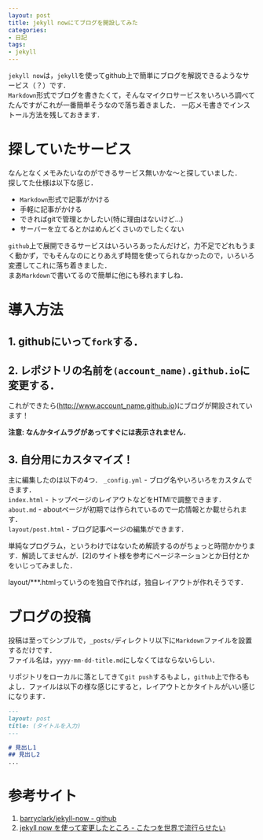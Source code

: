```yaml
---
layout: post
title: jekyll nowにてブログを開設してみた
categories:
- 日記
tags:
- jekyll
---
```

`jekyll now`は，`jekyll`を使ってgithub上で簡単にブログを解説できるようなサービス（？）です．  
`Markdown`形式でブログを書きたくて，そんなマイクロサービスをいろいろ調べてたんですがこれが一番簡単そうなので落ち着きました．
一応メモ書きでインストール方法を残しておきます．

# 探していたサービス
なんとなくメモみたいなのができるサービス無いかな〜と探していました．  
探してた仕様は以下な感じ．

- `Markdown`形式で記事がかける
- 手軽に記事がかける
- できればgitで管理とかしたい(特に理由はないけど…)
- サーバーを立てるとかはめんどくさいのでしたくない

`github`上で展開できるサービスはいろいろあったんだけど，力不足でどれもうまく動かず，でもそんなのにとりあえず時間を使ってられなかったので，いろいろ変遷してこれに落ち着きました．  
まあ`Markdown`で書いてるので簡単に他にも移れますしね．

# 導入方法

## 1. githubにいって`fork`する．

## 2. レポジトリの名前を`(account_name).github.io`に変更する．

これができたら(http://www.account_name.github.io)にブログが開設されています！

**注意: なんかタイムラグがあってすぐには表示されません．**

## 3. 自分用にカスタマイズ！

主に編集したのは以下の4つ．
`_config.yml` - ブログ名やいろいろをカスタムできます．  
`index.html` - トップページのレイアウトなどをHTMlで調整できます．  
`about.md`  - aboutページが初期では作られているので一応情報とか載せられます．  
`layout/post.html` - ブログ記事ページの編集ができます．

単純なプログラム，というわけではないため解読するのがちょっと時間かかります．解読してませんが．[2]のサイト様を参考にページネーションとか日付とかをいじってみました．

layout/\*\*\*.htmlっていうのを独自で作れば，独自レイアウトが作れそうです．

# ブログの投稿
投稿は至ってシンプルで，`_posts/`ディレクトリ以下に`Markdown`ファイルを設置するだけです．  
ファイル名は，`yyyy-mm-dd-title.md`にしなくてはならないらしい．  

リポジトリをローカルに落としてきて`git push`するもよし，`github`上で作るもよし．ファイルは以下の様な感じにすると，レイアウトとかタイトルがいい感じになります．

```md
---
layout: post
title: (タイトルを入力)
---

# 見出し1
## 見出し2
...

```

# 参考サイト

1. [barryclark/jekyll-now - github](https://github.com/barryclark/jekyll-now)
2. [jekyll now を使って変更したところ - こたつを世界で流行らせたい](https://maple.github.io/2016/04/07/how_to_use_jekyll-blog/)
